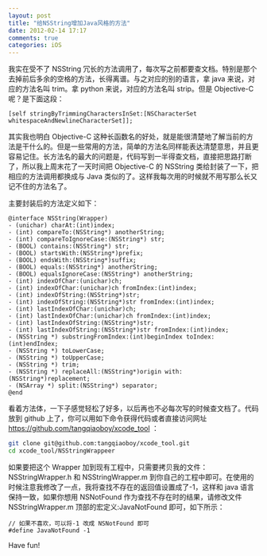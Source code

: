 ```yaml
---
layout: post
title: "给NSString增加Java风格的方法"
date: 2012-02-14 17:17
comments: true
categories: iOS
---
```


我实在受不了 NSString 冗长的方法调用了，每次写之前都要查文档。特别是那个去掉前后多余的空格的方法，长得离谱。与之对应的别的语言，拿 java 来说，对应的方法名叫 trim。拿 python 来说，对应的方法名叫 strip。但是 Objective-C 呢？是下面这段：

``` objc
[self stringByTrimmingCharactersInSet:[NSCharacterSet whitespaceAndNewlineCharacterSet]];
```
<!--more-->

其实我也明白 Objective-C 这种长函数名的好处，就是能很清楚地了解当前的方法是干什么的。但是一些常用的方法，简单的方法名同样能表达清楚意思，并且更容易记住。长方法名的最大的问题是，代码写到一半得查文档，直接把思路打断了，所以我上周末花了一天时间把 Objective-C 的 NSString 类给封装了一下，把相应的方法调用都换成与 Java 类似的了。这样我每次用的时候就不用写那么长又记不住的方法名了。

主要封装后的方法定义如下：

``` objc
@interface NSString(Wrapper)
- (unichar) charAt:(int)index;
- (int) compareTo:(NSString*) anotherString;
- (int) compareToIgnoreCase:(NSString*) str;
- (BOOL) contains:(NSString*) str;
- (BOOL) startsWith:(NSString*)prefix;
- (BOOL) endsWith:(NSString*)suffix;
- (BOOL) equals:(NSString*) anotherString;
- (BOOL) equalsIgnoreCase:(NSString*) anotherString;
- (int) indexOfChar:(unichar)ch;
- (int) indexOfChar:(unichar)ch fromIndex:(int)index;
- (int) indexOfString:(NSString*)str;
- (int) indexOfString:(NSString*)str fromIndex:(int)index;
- (int) lastIndexOfChar:(unichar)ch;
- (int) lastIndexOfChar:(unichar)ch fromIndex:(int)index;
- (int) lastIndexOfString:(NSString*)str;
- (int) lastIndexOfString:(NSString*)str fromIndex:(int)index;
- (NSString *) substringFromIndex:(int)beginIndex toIndex:(int)endIndex;
- (NSString *) toLowerCase;
- (NSString *) toUpperCase;
- (NSString *) trim;
- (NSString *) replaceAll:(NSString*)origin with:(NSString*)replacement;
- (NSArray *) split:(NSString*) separator;
@end
```

看着方法体，一下子感觉轻松了好多，以后再也不必每次写的时候查文档了。代码放到 github 上了，你可以用如下命令获得代码或者直接访问网址 <https://github.com/tangqiaoboy/xcode_tool> ：

``` bash
git clone git@github.com:tangqiaoboy/xcode_tool.git
cd xcode_tool/NSStringWrappeer
```

如果要把这个 Wrapper 加到现有工程中，只需要拷贝我的文件：NSStringWrapper.h 和 NSStringWrapper.m 到你自己的工程中即可。在使用的时候注意我修改了一点，我将查找不存在的返回值设置成了-1，这样和 java 语言保持一致，如果你想用 NSNotFound 作为查找不存在时的结果，请修改文件 NSStringWrapper.m 顶部的宏定义:JavaNotFound 即可，如下所示：

``` objc
// 如果不喜欢，可以将-1 改成 NSNotFound 即可
#define JavaNotFound -1

```

Have fun!

